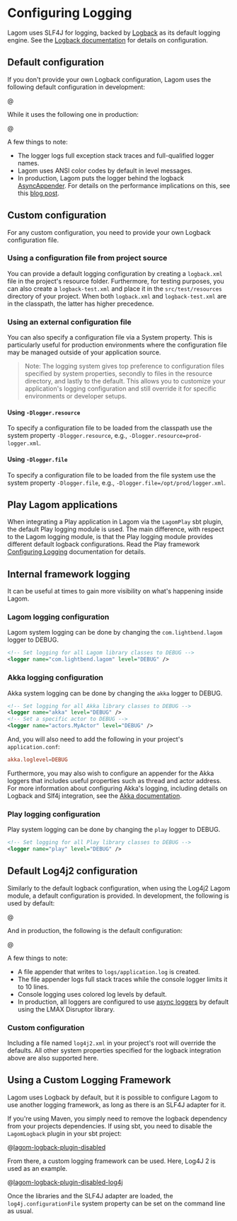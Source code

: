 # Configuring Logging

Lagom uses SLF4J for logging, backed by [Logback](https://logback.qos.ch/) as its default logging engine.  See the [Logback documentation](https://logback.qos.ch/manual/configuration.html) for details on configuration.

## Default configuration

If you don't provide your own Logback configuration, Lagom uses the following default configuration in development:

@[](code/logback-lagom-dev.xml)

While it uses the following one in production:

@[](code/logback-lagom-default.xml)

A few things to note:

* The logger logs full exception stack traces and full-qualified logger names.
* Lagom uses ANSI color codes by default in level messages.
* In production, Lagom puts the logger behind the logback [AsyncAppender](https://logback.qos.ch/manual/appenders.html#AsyncAppender).  For details on the performance implications on this, see this [blog post](http://blog.takipi.com/how-to-instantly-improve-your-java-logging-with-7-logback-tweaks/).

## Custom configuration

For any custom configuration, you need to provide your own Logback configuration file.

### Using a configuration file from project source

You can provide a default logging configuration by creating a `logback.xml` file in the project's resource folder. Furthermore, for testing purposes, you can also create a `logback-test.xml` and place it in the `src/test/resources` directory of your project. When both `logback.xml` and `logback-test.xml` are in the classpath, the latter has higher precedence.

### Using an external configuration file

You can also specify a configuration file via a System property.  This is particularly useful for production environments where the configuration file may be managed outside of your application source.

> Note: The logging system gives top preference to configuration files specified by system properties, secondly to files in the resource directory, and lastly to the default. This allows you to customize your application's logging configuration and still override it for specific environments or developer setups.

#### Using `-Dlogger.resource`

To specify a configuration file to be loaded from the classpath use the system property `-Dlogger.resource`, e.g., `-Dlogger.resource=prod-logger.xml`.


#### Using `-Dlogger.file`

To specify a configuration file to be loaded from the file system use the system property `-Dlogger.file`, e.g., `-Dlogger.file=/opt/prod/logger.xml`.

## Play Lagom applications

When integrating a Play application in Lagom via the `LagomPlay` sbt plugin, the default Play logging module is used. The main difference, with respect to the Lagom logging module, is that the Play logging module provides different default logback configurations. Read the Play framework [Configuring Logging](https://www.playframework.com/documentation/2.5.x/SettingsLogger) documentation for details.

## Internal framework logging

It can be useful at times to gain more visibility on what's happening inside Lagom.

### Lagom logging configuration

Lagom system logging can be done by changing the `com.lightbend.lagom` logger to DEBUG.

```xml
<!-- Set logging for all Lagom library classes to DEBUG -->
<logger name="com.lightbend.lagom" level="DEBUG" />
```

### Akka logging configuration

Akka system logging can be done by changing the `akka` logger to DEBUG.

```xml
<!-- Set logging for all Akka library classes to DEBUG -->
<logger name="akka" level="DEBUG" />
<!-- Set a specific actor to DEBUG -->
<logger name="actors.MyActor" level="DEBUG" />
```

And, you will also need to add the following in your project's `application.conf`:

```conf
akka.loglevel=DEBUG
```

Furthermore, you may also wish to configure an appender for the Akka loggers that includes useful properties such as thread and actor address.  For more information about configuring Akka's logging, including details on Logback and Slf4j integration, see the [Akka documentation](http://doc.akka.io/docs/akka/2.4/scala/logging.html).

### Play logging configuration

Play system logging can be done by changing the `play` logger to DEBUG.

```xml
<!-- Set logging for all Play library classes to DEBUG -->
<logger name="play" level="DEBUG" />
```

## Default Log4j2 configuration

Similarly to the default logback configuration, when using the Log4j2 Lagom module, a default configuration is provided. In development, the following is used by default:

@[](code/log4j2-lagom-dev.xml)

And in production, the following is the default configuration:

@[](code/log4j2-lagom-default.xml)

A few things to note:

* A file appender that writes to `logs/application.log` is created.
* The file appender logs full stack traces while the console logger limits it to 10 lines.
* Console logging uses colored log levels by default.
* In production, all loggers are configured to use [async loggers](https://logging.apache.org/log4j/2.x/manual/async.html) by default using the LMAX Disruptor library.

### Custom configuration

Including a file named `log4j2.xml` in your project's root will override the defaults. All other system properties specified for the logback integration above are also supported here.

## Using a Custom Logging Framework

Lagom uses Logback by default, but it is possible to configure Lagom to use another logging framework, as long as there is an SLF4J adapter for it.

If you're using Maven, you simply need to remove the logback dependency from your projects dependencies.  If using sbt, you need to disable the `LagomLogback` plugin in your sbt project:

@[lagom-logback-plugin-disabled](code/build-log-lang.sbt)

From there, a custom logging framework can be used.  Here, Log4J 2 is used as an example.

@[lagom-logback-plugin-disabled-log4j](code/build-log-lang.sbt)

Once the libraries and the SLF4J adapter are loaded, the `log4j.configurationFile` system property can be set on the command line as usual.
